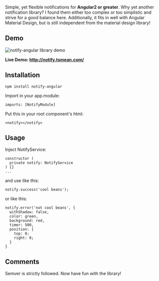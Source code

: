 
Simple, yet flexible notifications for **Angular2 or greater**.
Why yet another notification library?
I found them either too complex or too simplistic and strive for a good balance here.
Additionally, it fits in well with Angular Material Design,
but is still independent from the material design library!


## Demo

![notify-angular library demo](http://notify.tsmean.com/notify-angular2.gif)


**Live Demo: http://notify.tsmean.com/**


## Installation

```
npm install notify-angular
```

Import in your app.module:
```
imports: [NotifyModule]
```

Put this in your root component's html:

```
<notify></notify>
```


## Usage

Inject NotifyService:

```
constructor (
  private notify: NotifyService
) {}
...
```

and use like this:

```
notify.success('cool beans');
```

or like this:
```
notify.error('not cool beans', {
  withShadow: false,
  color: green,
  background: red,
  timer: 500,
  position: {
    top: 0;
    right: 0;
  }
}
```

## Comments

Semver is strictly followed. Now have fun with the library!
